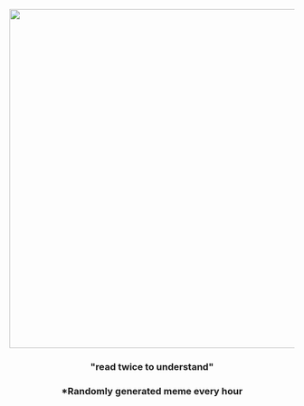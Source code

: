 <p align="center">
        <img src="https://i.redd.it/gsc6xdimyep91.gif" width="600" height="600">
        </p>
        <h3 align="center">"read twice to understand"</h3>
        <h3 align="center">*Randomly generated meme every hour</h3>
    